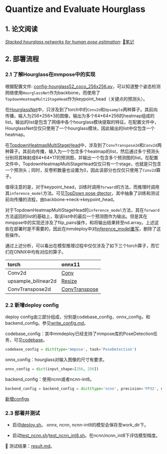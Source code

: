 # Quantize and Evaluate Hourglass

## 1. 论文阅读

[*Stacked hourglass networks for human pose estimation*](https://link.springer.com/chapter/10.1007/978-3-319-46484-8_29): [📝笔记](hourglass.md)

## 2. 部署流程

### 2.1 了解Hourglass在mmpose中的实现

根据配置文件: [config-hourglass52_coco_256x256.py](https://github.com/open-mmlab/mmpose/blob/master/configs/body/2d_kpt_sview_rgb_img/topdown_heatmap/coco/hourglass52_coco_256x256.py)，可以知道整个姿态检测网络使用`HourglassNet`作为backbone，而使用了`TopdownHeatmapMultiStageHead`作为keypoint_head（关键点的预测头）。


在[HourglassNet](https://github.com/open-mmlab/mmpose/blob/master/mmpose/models/backbones/hourglass.py)中，只涉及到了torch中的`Conv2d`和`Upsample`两种算子。其前向传播，输入为256\*256\*3的图像，输出为多个64\*64\*256的heatmap组成的list。输出的list是包含了网络中各个hourglass模块提取的特征。在配置文件中，HourglassNet仅仅只使用了一个hourglass模块，因此输出的list中仅包含一个heatmap。

在[TopdownHeatmapMultiStageHead](https://github.com/open-mmlab/mmpose/blob/master/mmpose/models/heads/topdown_heatmap_multi_stage_head.py)中，涉及到了`ConvTranspose2d`和`Conv2d`两种算子。其前向传播，输入为一个包含多个heatmap的list，然后通过多个预测头分别将其映射成64\*64\*17的预测图，并输出一个包含多个预测图的list。在配置文件中，TopdownHeatmapMultiStageHead仅仅只有一个stage，也就是只包含一个预测头；同时，反卷积数量也设置为0，因此该部分也仅仅只使用了`Conv2d`算子。

值得注意的是，对于keypoint_head，训练时调用`forward`的方法，而推理时调用其`inference_model`方法。可见[TopDown pose dtector](https://github.com/open-mmlab/mmpose/blob/master/mmpose/models/detectors/top_down.py)，其中抽象了训练和测试前向传播的流程，由backbone->neck->keypoint_head。

对于TopdownHeatmapMultiStageHead的`inference_model`方法，其在`forward`方法返回的list的基础上，取该list中的最后一个预测图作为输出。但是其在mmppse中的实现还涉及了flip_pairs操作，和将输出结果转至nd.array。上述这些在部署时是不需要的，因此在mmdeploy中对[inference_model重写](https://github.com/open-mmlab/mmdeploy/blob/master/mmdeploy/codebase/mmpose/models/heads/topdown_heatmap_multi_stage_head.py)，删除了这些操作。

通过上述分析，可以看出在模型推理过程中仅仅涉及了如下三个torch算子，而它们在ONNX中均有对应的算子。

| torch    | onnx11 |
| :------- | :----- |
| Conv2d   | [Conv](https://github.com/onnx/onnx/blob/main/docs/Operators.md#conv)   |
| upsample_bilinear2d | [Resize](https://github.com/onnx/onnx/blob/main/docs/Changelog.md#resize-11) |
| ConvTranspose2d | [ConvTranspose](https://github.com/onnx/onnx/blob/main/docs/Changelog.md#convtranspose-11) |

### 2.2 新增deploy config

deploy config由三部分组成，分别是codebase_config，onnx_config，和backend_config。参见[write_config.md](https://github.com/open-mmlab/mmdeploy/blob/master/docs/zh_cn/02-how-to-run/write_config.md)。

codebase_config：其中mmdeploy已经支持了mmpose库的PoseDetection任务，可见[codebase](https://github.com/open-mmlab/mmdeploy/blob/master/mmdeploy/codebase/mmpose/deploy/pose_detection.py)。

```Python
codebase_config = dict(type='mmpose', task='PoseDetection')
```

onnx_config：hourglass对输入图像的尺寸有要求。
```Python
onnx_config = dict(input_shape=[256, 256])
```

backend_config：使用ncnn或者ncnn-int8。
```Python
backend_config = backend_config = dict(type='ncnn', precision='FP32', use_vulkan=False)
```

[新增configs](configs)

### 2.3 部署并测试

- 启动[deploy.sh](hourglass52_coco_256x256/ncnn-hourglass/deploy.sh)。 onnx, ncnn, ncnn-int8的模型会保存至work_dir下。

- 启动[test_ncnn.sh](hourglass52_coco_256x256/ncnn-hourglass/test_ncnn.sh)/[test_ncnn_int8.sh](hourglass52_coco_256x256/ncnn-hourglass/test_ncnn_int8.sh)。在ncnn/ncnn_int8下评估模型精度。

🔧 测试结果：[result.md](result.md)。